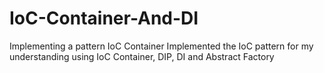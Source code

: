 # IoC-Container-And-DI
Implementing a pattern IoC Container
Implemented the IoC pattern for my understanding using IoC Container, DIP, DI and Abstract Factory
